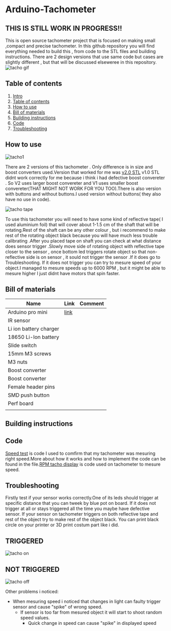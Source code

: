 # Arduino-Tachometer
## THIS IS STILL WORK IN PROGRESS!!
This is open source tachometer project that is focused on making small ,compact and precise tachometer.
In this github repository you will find everything needed to build this , from code to the STL files and building instructions.
There are 2 design versions that use same code but cases are slightly different , but that will be discussed elseweree in this repository.
![tacho gif](https://user-images.githubusercontent.com/30388414/45233427-0108d600-b2d3-11e8-978f-0932cf2c5d5f.gif)




## Table of contents<a name="table"></a>

 1. [Intro](#intro)
 2. [Table of contents](#table)
 3. [How to use](#use)
 3. [Bill of materials](#bill)
 4. [Building instructions](#inst)
 5. [Code](#code)
 6. [Troubleshooting](#Trouble)
 
 
 
 
 ## How to use<a name="use"></a>
 ![tacho1](https://user-images.githubusercontent.com/30388414/44235748-ded7d880-a1aa-11e8-8a46-6ecb252717dc.jpg)
 
 There are 2 versions of this tachometer . Only difference is in size and boost converters used.Version that worked for me was [v2.0 STL](https://github.com/PCrnjak/Arduino-Tachometer/tree/master/Tacho%20v2.0%20STL) v1.0 STL didnt work correctly for me because i think i had defective boost convereter . So V2 uses larger boost convereter and V1 uses smaller boost convereter(THAT MIGHT NOT WORK FOR YOU TOO).There is also version with buttons and without buttons.I used version without buttons( they also have no use in code).
 
 ![tacho tape](https://user-images.githubusercontent.com/30388414/45235566-87c0b180-b2d9-11e8-9ce9-2bc8f3f73be6.jpg)

 
 To use this tachometer you will need to have some kind of reflective tape( I used aluminium foil) that will cover about 1-1.5 cm of the
 shaft that will be rotating.Rest of the shaft can be any other colour , but i recommend to make rest of the rotating object black because you will have much less trouble calibrating .After you placed tape on shaft you can check at what distance does sensor trigger .Slowly move side of rotating object with reflective tape closer to the sensor , once bottom led triggers rotate object so that non-reflective side is on sensor , it sould not trigger the sensor .If it does go to Troubleshooting. If it does not trigger you can try to mesure speed of your object.I managed to mesure speeds up to 6000 RPM , but it might be able to mesure higher I just didnt have motors that spin faster.
 
 
 ## Bill of materials<a name="bill"></a>
 
 | Name   | Link | Comment |
| ------------- | ------------- | ------------- |
| Arduino pro mini  | [link](https://www.ebay.com/itm/Pro-Mini-Enhancement-ATMEGA328P-5V-16MHz-Compatible-to-Arduino-PRO-mini/191679508570?hash=item2ca0fd305a:g:AxIAAOSwT6pV5YIu)  |    |
| IR sensor  |   |  |
| Li ion battery charger   |     |       |
| 18650 Li-Ion battery   |     |       |
| Slide switch   |     |       |
|15mm M3 screws    |     |       |
|M3 nuts    |     |       |
| Boost converter   |     |       |
| Boost converter   |     |       |
| Female header pins   |     |       |
| SMD push button   |     |       |
| Perf board   |     |       |
|    |     |       |

 
 
 
 ## Building instructions<a name="inst"></a>
 
 
## Code<a name="code"></a>
[Speed test](https://github.com/PCrnjak/Arduino-Tachometer/blob/master/speed_test.ino) is code I used to comfirm that my tachometer was mesuring right speed.More about how it works and how to implement the code can be found in the file.[RPM tacho display](https://github.com/PCrnjak/Arduino-Tachometer/blob/master/rpm_tacho_display.ino) is code used on tachometer to mesure speed.

## Troubleshooting<a name="Trouble"></a>
Firstly test if your sensor works correctly.One of its leds should trigger at specific distance that you can tweek by blue pot on board.
If it does not trigger at all or stays triggered all the time you maybe have defective sensor.
If your sensor on tachometer triggers on both reflective tape and rest of the object try to make rest of the object black. You can print black circle on your printer or 3D print costum part like i did.

## TRIGGERED
![tacho on](https://user-images.githubusercontent.com/30388414/45235799-4f6da300-b2da-11e8-8de0-3457acb897f5.jpg)

## NOT TRIGGERED
![tacho off](https://user-images.githubusercontent.com/30388414/45235804-52689380-b2da-11e8-91d4-8290ce59e689.jpg)

Other problems i noticed:
- When mesuring speed i noticed that changes in light can faulty trigger sensor and cause "spike" of wrong speed.
  - If sensor is too far from mesured object it will start to shoot random speed values.
    - Quick change in speed can cause "spike" in displayed speed

